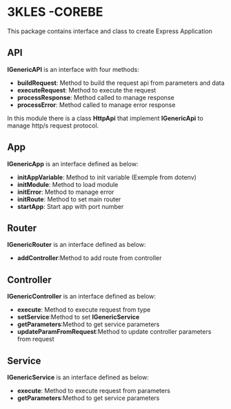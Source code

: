 # 3KLES -COREBE
This package contains interface and class to create Express Application

## API
**IGenericAPI** is an interface with four methods:
- **buildRequest**: Method to build the request api from parameters and data
- **executeRequest**: Method to execute the request
- **processResponse**: Method called to manage response 
- **processError**: Method called to manage error response
  
In this module there is a class **HttpApi** that implement **IGenericApi** to manage http/s request protocol.

## App
**IGenericApp** is an interface defined as below:
- **initAppVariable**: Method to init variable (Exemple from dotenv)
- **initModule**: Method to load module
- **initError**: Method to manage error
- **initRoute**: Method to set main router
- **startApp**: Start app with port number

## Router
**IGenericRouter** is an interface defined as below:
- **addController**:Method to add route from controller

## Controller
**IGenericController** is an interface defined as below:
- **execute**: Method to execute request from type
- **setService**:Method to set **IGenericService**
-  **getParameters**:Method to get service parameters
-  **updateParamFromRequest**:Method to update controller parameters from request

## Service
**IGenericService** is an interface defined as below:
- **execute**: Method to execute request from parameters
-  **getParameters**:Method to get service parameters